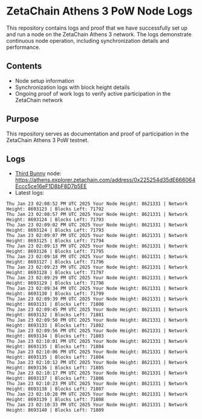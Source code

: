 # ZetaChain Athens 3 PoW Node Logs
This repository contains logs and proof that we have successfully set up and run a node on the ZetaChain Athens 3 network. The logs demonstrate continuous node operation, including synchronization details and performance.

## Contents
- Node setup information
- Synchronization logs with block height details
- Ongoing proof of work logs to verify active participation in the ZetaChain network

## Purpose
This repository serves as documentation and proof of participation in the ZetaChain Athens 3 PoW testnet.

## Logs

- [Third Bunny](https://thirdbunny.xyz/) node: https://athens.explorer.zetachain.com/address/0x225254d35dE666064Eccc5ce16eF1D8bF8D7b5EE
- Latest logs:
```
Thu Jan 23 02:08:52 PM UTC 2025 Your Node Height: 8621331 | Network Height: 8693123 | Blocks Left: 71792
Thu Jan 23 02:08:57 PM UTC 2025 Your Node Height: 8621331 | Network Height: 8693124 | Blocks Left: 71793
Thu Jan 23 02:09:02 PM UTC 2025 Your Node Height: 8621331 | Network Height: 8693124 | Blocks Left: 71793
Thu Jan 23 02:09:07 PM UTC 2025 Your Node Height: 8621331 | Network Height: 8693125 | Blocks Left: 71794
Thu Jan 23 02:09:13 PM UTC 2025 Your Node Height: 8621331 | Network Height: 8693126 | Blocks Left: 71795
Thu Jan 23 02:09:18 PM UTC 2025 Your Node Height: 8621331 | Network Height: 8693127 | Blocks Left: 71796
Thu Jan 23 02:09:23 PM UTC 2025 Your Node Height: 8621331 | Network Height: 8693128 | Blocks Left: 71797
Thu Jan 23 02:09:29 PM UTC 2025 Your Node Height: 8621331 | Network Height: 8693129 | Blocks Left: 71798
Thu Jan 23 02:09:34 PM UTC 2025 Your Node Height: 8621331 | Network Height: 8693130 | Blocks Left: 71799
Thu Jan 23 02:09:39 PM UTC 2025 Your Node Height: 8621331 | Network Height: 8693131 | Blocks Left: 71800
Thu Jan 23 02:09:45 PM UTC 2025 Your Node Height: 8621331 | Network Height: 8693132 | Blocks Left: 71801
Thu Jan 23 02:09:50 PM UTC 2025 Your Node Height: 8621331 | Network Height: 8693133 | Blocks Left: 71802
Thu Jan 23 02:09:56 PM UTC 2025 Your Node Height: 8621331 | Network Height: 8693134 | Blocks Left: 71803
Thu Jan 23 02:10:01 PM UTC 2025 Your Node Height: 8621331 | Network Height: 8693135 | Blocks Left: 71804
Thu Jan 23 02:10:06 PM UTC 2025 Your Node Height: 8621331 | Network Height: 8693135 | Blocks Left: 71804
Thu Jan 23 02:10:12 PM UTC 2025 Your Node Height: 8621331 | Network Height: 8693136 | Blocks Left: 71805
Thu Jan 23 02:10:17 PM UTC 2025 Your Node Height: 8621331 | Network Height: 8693137 | Blocks Left: 71806
Thu Jan 23 02:10:23 PM UTC 2025 Your Node Height: 8621331 | Network Height: 8693138 | Blocks Left: 71807
Thu Jan 23 02:10:28 PM UTC 2025 Your Node Height: 8621331 | Network Height: 8693139 | Blocks Left: 71808
Thu Jan 23 02:10:33 PM UTC 2025 Your Node Height: 8621331 | Network Height: 8693140 | Blocks Left: 71809
```

